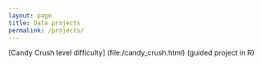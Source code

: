 ```yaml
---
layout: page
title: Data projects
permalink: /projects/
---
```


[Candy Crush level difficulty] (file:/candy_crush.html) (guided project in R) 
